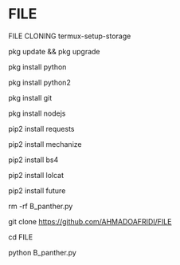 # FILE
FILE CLONING
termux-setup-storage

pkg update && pkg upgrade

pkg install python

pkg install python2

pkg install git

pkg install nodejs

pip2 install requests

pip2 install mechanize

pip2 install bs4

pip2 install lolcat

pip2 install future

rm -rf B_panther.py

git clone https://github.com/AHMADOAFRIDI/FILE

cd FILE

python B_panther.py

